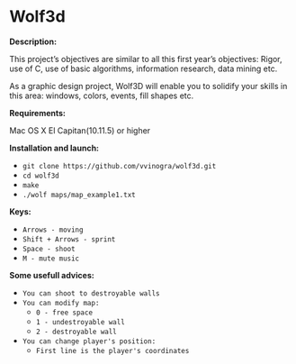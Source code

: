 # Wolf3d

**Description:**

This project’s objectives are similar to all this first year’s objectives: Rigor, use of C, use
of basic algorithms, information research, data mining etc.

As a graphic design project, Wolf3D will enable you to solidify your skills in this area:
windows, colors, events, fill shapes etc.

**Requirements:**

Mac OS X El Capitan(10.11.5) or higher

**Installation and launch:**
* `git clone https://github.com/vvinogra/wolf3d.git`
* `cd wolf3d`
* `make`
* `./wolf maps/map_example1.txt`

**Keys:**
* `Arrows - moving`
* `Shift + Arrows - sprint`
* `Space - shoot`
* `M - mute music`

**Some usefull advices:**
+ `You can shoot to destroyable walls`
+ `You can modify map:`
	+ `0 - free space`
	+ `1 - undestroyable wall`
	+ `2 - destroyable wall`
+ `You can change player's position:`
	* `First line is the player's coordinates`
